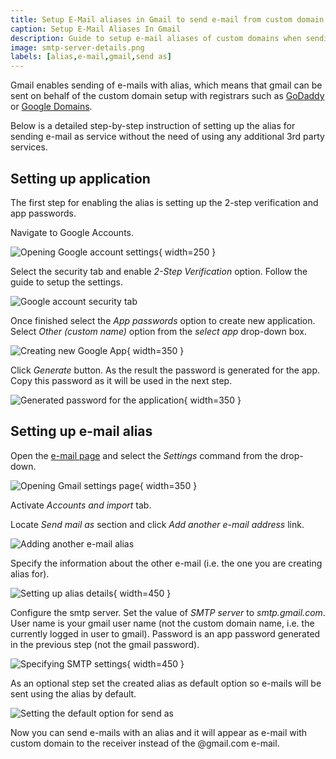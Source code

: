 ```yaml
---
title: Setup E-Mail aliases in Gmail to send e-mail from custom domain
caption: Setup E-Mail Aliases In Gmail
description: Guide to setup e-mail aliases of custom domains when sending e-mails from Gmail
image: smtp-server-details.png
labels: [alias,e-mail,gmail,send as]
---
```

Gmail enables sending of e-mails with alias, which means that gmail can be sent on behalf of the custom domain setup with registrars such as [GoDaddy](https://godaddy.com) or [Google Domains](https://domains.google).

Below is a detailed step-by-step instruction of setting up the alias for sending e-mail as service without the need of using any additional 3rd party services.

## Setting up application

The first step for enabling the alias is setting up the 2-step verification and app passwords.

Navigate to Google Accounts.

![Opening Google account settings](google-account.png){ width=250 }

Select the security tab and enable *2-Step Verification* option. Follow the guide to setup the settings.

![Google account security tab](google-account-security.png)

Once finished select the *App passwords* option to create new application. Select *Other (custom name)* option from the *select app* drop-down box.

![Creating new Google App](create-google-app.png){ width=350 }

Click *Generate* button. As the result the password is generated for the app. Copy this password as it will be used in the next step.

![Generated password for the application](generated-app-password.png){ width=350 }

## Setting up e-mail alias

Open the [e-mail page](https://mail.google.com) and select the *Settings* command from the drop-down.

![Opening Gmail settings page](google-email-settings.png){ width=350 }

Activate *Accounts and import* tab.

Locate *Send mail as* section and click *Add another e-mail address* link.

![Adding another e-mail alias](add-another-email-address.png)

Specify the information about the other e-mail (i.e. the one you are creating alias for).

![Setting up alias details](email-address-details.png){ width=450 }

Configure the smtp server. Set the value of *SMTP server* to *smtp.gmail.com*. User name is your gmail user name (not the custom domain name, i.e. the currently logged in user to gmail). Password is an app password generated in the previous step (not the gmail password).

![Specifying SMTP settings](smtp-server-details.png){ width=450 }

As an optional step set the created alias as default option so e-mails will be sent using the alias by default.

![Setting the default option for send as](send-mail-as-default.png)

Now you can send e-mails with an alias and it will appear as e-mail with custom domain to the receiver instead of the @gmail.com e-mail.
